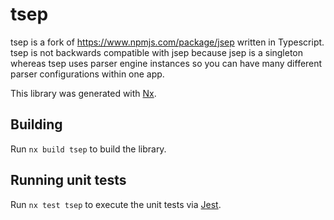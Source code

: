 # tsep

tsep is a fork of https://www.npmjs.com/package/jsep written in Typescript. tsep is not backwards compatible with jsep because jsep is a singleton whereas tsep uses parser engine instances so you can have many different parser configurations within one app.

This library was generated with [Nx](https://nx.dev).

## Building

Run `nx build tsep` to build the library.

## Running unit tests

Run `nx test tsep` to execute the unit tests via [Jest](https://jestjs.io).
